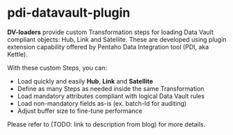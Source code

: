# pdi-datavault-plugin

**DV-loaders** provide custom Transformation steps for loading Data Vault compliant objects: Hub, Link and Satellite. These are developed using plugin extension capability offered by Pentaho Data Integration tool (PDI, aka Kettle).

With these custom Steps, you can:

  * Load quickly and easily **Hub**, **Link** and **Satellite**
  * Define as many Steps as needed inside the same Transformation
  * Load mandatory attributes compliant with logical Data Vault rules
  * Load non-mandatory fields as-is (ex. batch-Id for auditing)
  * Adjust buffer size to fine-tune performance


Please refer to <PDI Plugin> (TODO: link to description from blog) for more details.
